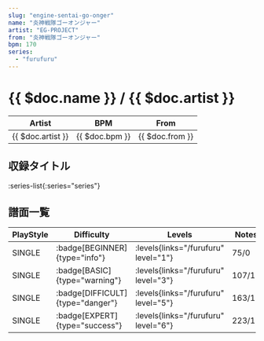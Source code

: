 ```yaml
---
slug: "engine-sentai-go-onger"
name: "炎神戦隊ゴーオンジャー"
artist: "EG-PROJECT"
from: "炎神戦隊ゴーオンジャー"
bpm: 170
series:
  - "furufuru"
---
```


# {{ $doc.name }} / {{ $doc.artist }}

|Artist|BPM|From|
|------|---|----|
|{{ $doc.artist }}|{{ $doc.bpm }}|{{ $doc.from }}|

## 収録タイトル

:series-list{:series="series"}

## 譜面一覧

|PlayStyle|Difficulty|Levels|Notes|Movie|
|---------|----------|------|-----|-----|
|SINGLE| :badge[BEGINNER]{type="info"}| :levels{links="/furufuru" level="1"}|75/0||
|SINGLE| :badge[BASIC]{type="warning"}| :levels{links="/furufuru" level="3"}|107/17||
|SINGLE| :badge[DIFFICULT]{type="danger"}| :levels{links="/furufuru" level="5"}|163/16||
|SINGLE| :badge[EXPERT]{type="success"}| :levels{links="/furufuru" level="6"}|223/18||
